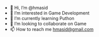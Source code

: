 - 👋 Hi, I’m @hmasid
- 👀 I’m interested in Game Development 
- 🌱 I’m currently learning Puthon
- 💞️ I’m looking to collaborate on Game 
- 📫 How to reach me hmasid@gmail.com

<!---
hmasid/hmasid is a ✨ special ✨ repository because its `README.md` (this file) appears on your GitHub profile.
You can click the Preview link to take a look at your changes.
--->
